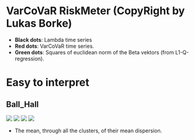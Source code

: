 # VarCoVaR RiskMeter (CopyRight by Lukas Borke)

* **Black dots**: Lambda time series
* **Red dots**: VarCoVaR time series.
* **Green dots**: Squares of euclidean norm of the Beta vektors (from L1-Q-regression).

# Easy to interpret

## Ball_Hall
![](https://github.com/QuantLet/FRM/blob/master/VarCoVaR/c1_risk.png)
![](https://github.com/QuantLet/FRM/blob/master/VarCoVaR/c2_risk.png)
![](https://github.com/QuantLet/FRM/blob/master/VarCoVaR/c3_risk.png)
![](https://github.com/QuantLet/FRM/blob/master/VarCoVaR/c4_risk.png)


* The mean, through all the clusters, of their mean dispersion.

